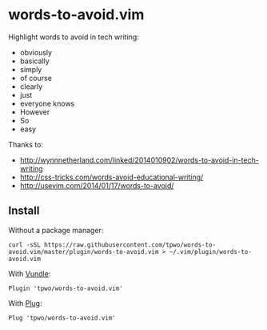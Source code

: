 words-to-avoid.vim
==================

Highlight words to avoid in tech writing:

- obviously
- basically
- simply
- of course
- clearly
- just
- everyone knows
- However
- So
- easy

Thanks to:

- http://wynnnetherland.com/linked/2014010902/words-to-avoid-in-tech-writing
- http://css-tricks.com/words-avoid-educational-writing/
- http://usevim.com/2014/01/17/words-to-avoid/

Install
-------

Without a package manager:

```
curl -sSL https://raw.githubusercontent.com/tpwo/words-to-avoid.vim/master/plugin/words-to-avoid.vim > ~/.vim/plugin/words-to-avoid.vim
```

With [Vundle](https://github.com/gmarik/Vundle.vim):

```
Plugin 'tpwo/words-to-avoid.vim'
```

With [Plug](https://github.com/junegunn/vim-plug):

```
Plug 'tpwo/words-to-avoid.vim'
```
